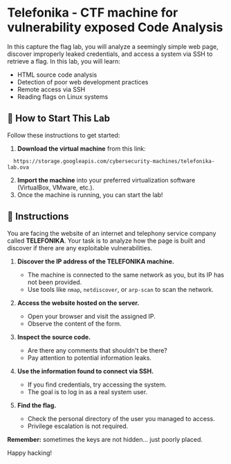 # Telefonika - CTF machine for vulnerability exposed Code Analysis

In this capture the flag lab, you will analyze a seemingly simple web page, discover improperly leaked credentials, and access a system via SSH to retrieve a flag. In this lab, you will learn:

- HTML source code analysis
- Detection of poor web development practices
- Remote access via SSH
- Reading flags on Linux systems


<how-to-start>
   
## 🌱 How to Start This Lab

Follow these instructions to get started:

1. **Download the virtual machine** from this link:

<onlyfor withbanner="true" permission="get_private_link">
   
```url
  https://storage.googleapis.com/cybersecurity-machines/telefonika-lab.ova
```

</onlyfor>

2. **Import the machine** into your preferred virtualization software (VirtualBox, VMware, etc.).
3. Once the machine is running, you can start the lab!

</how-to-start>


## 📄 Instructions

You are facing the website of an internet and telephony service company called **TELEFONIKA**. Your task is to analyze how the page is built and discover if there are any exploitable vulnerabilities.


1. **Discover the IP address of the TELEFONIKA machine.**
   - The machine is connected to the same network as you, but its IP has not been provided.
   - Use tools like `nmap`, `netdiscover`, or `arp-scan` to scan the network.

2. **Access the website hosted on the server.**
   - Open your browser and visit the assigned IP.
   - Observe the content of the form.

3. **Inspect the source code.**
   - Are there any comments that shouldn't be there?
   - Pay attention to potential information leaks.

4. **Use the information found to connect via SSH.**
   - If you find credentials, try accessing the system.
   - The goal is to log in as a real system user.

5. **Find the flag.**
   - Check the personal directory of the user you managed to access.
   - Privilege escalation is not required.



**Remember:** sometimes the keys are not hidden... just poorly placed.

Happy hacking!

